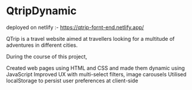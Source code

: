 # QtripDynamic

deployed on netlify :- https://qtrip-fornt-end.netlify.app/

QTrip is a travel website aimed at travellers looking for a multitude of adventures in different cities. 

During the course of this project,

Created web pages using HTML and CSS and made them dynamic using JavaScript
Improved UX with multi-select filters, image carousels
Utilised localStorage to persist user preferences at client-side
